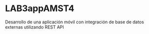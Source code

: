 # LAB3appAMST4
Desarrollo de una aplicación móvil con integración de base de datos externas utilizando REST API
